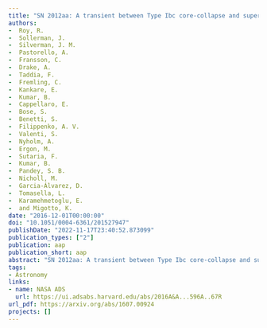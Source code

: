 ```yaml
---
title: "SN 2012aa: A transient between Type Ibc core-collapse and superluminous supernovae"
authors:
-  Roy, R.
-  Sollerman, J.
-  Silverman, J. M.
-  Pastorello, A.
-  Fransson, C.
-  Drake, A.
-  Taddia, F.
-  Fremling, C.
-  Kankare, E.
-  Kumar, B.
-  Cappellaro, E.
-  Bose, S.
-  Benetti, S.
-  Filippenko, A. V.
-  Valenti, S.
-  Nyholm, A.
-  Ergon, M.
-  Sutaria, F.
-  Kumar, B.
-  Pandey, S. B.
-  Nicholl, M.
-  Garcia-Álvarez, D.
-  Tomasella, L.
-  Karamehmetoglu, E.
-  and Migotto, K.
date: "2016-12-01T00:00:00"
doi: "10.1051/0004-6361/201527947"
publishDate: "2022-11-17T23:40:52.873099"
publication_types: ["2"]
publication: aap
publication_short: aap
abstract: "SN 2012aa: A transient between Type Ibc core-collapse and superluminous supernovae"
tags:
- Astronomy
links:
- name: NASA ADS
  url: https://ui.adsabs.harvard.edu/abs/2016A&A...596A..67R
url_pdf: https://arxiv.org/abs/1607.00924
projects: []
---
```

